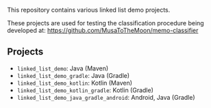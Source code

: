 This repository contains various linked list demo projects.



These projects are used for testing the classification procedure being developed at:
https://github.com/MusaToTheMoon/memo-classifier

## Projects

- `linked_list_demo`: Java (Maven)
- `linked_list_demo_gradle`: Java (Gradle)
- `linked_list_demo_kotlin`: Kotlin (Maven)
- `linked_list_demo_kotlin_gradle`: Kotlin (Gradle)
- `linked_list_demo_java_gradle_android`: Android, Java (Gradle) 